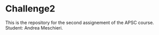 # Challenge2
This is the repository for the second assignement of the APSC course. Student: Andrea Meschieri.
